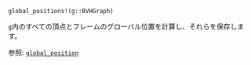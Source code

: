 ```
global_positions!(g::BVHGraph)
```

`g`内のすべての頂点とフレームのグローバル位置を計算し、それらを保存します。

参照: [`global_position`](@ref)
